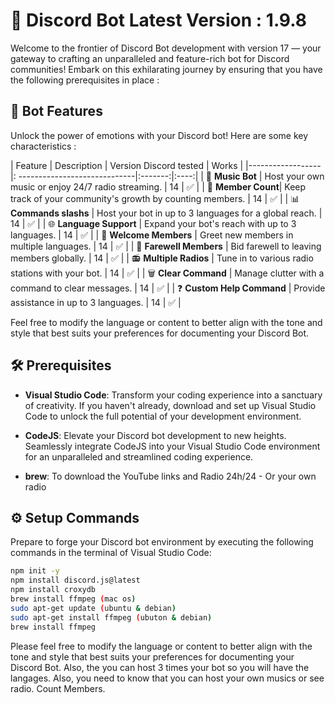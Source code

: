 # 🚀 Discord Bot Latest Version : 1.9.8

Welcome to the frontier of Discord Bot development with version 17 — your gateway to crafting an unparalleled and feature-rich bot for Discord communities! Embark on this exhilarating journey by ensuring that you have the following prerequisites in place : 

## 🚦 Bot Features

Unlock the power of emotions with your Discord bot! Here are some key characteristics :

|      Feature       |          Description           | Version Discord tested | Works |
|------------------|: -----------------------------|:-------:|:----:|
| 🎵 **Music Bot**   | Host your own music or enjoy 24/7 radio streaming. |   14   |  ✅  |
| 👥 **Member Count**| Keep track of your community's growth by counting members. |   14   |  ✅  |
| 📊 **Commands slashs** | Host your bot in up to 3 languages for a global reach. |   14   |  ✅  |
| 🌐 **Language Support** | Expand your bot's reach with up to 3 languages. |   14   |  ✅  |
| 👋 **Welcome Members** | Greet new members in multiple languages. |   14   |  ✅  |
| 👋 **Farewell Members** | Bid farewell to leaving members globally. |   14   |  ✅  |
| 📻 **Multiple Radios** | Tune in to various radio stations with your bot. |   14   |  ✅  |
| 🗑️ **Clear Command** | Manage clutter with a command to clear messages. |   14   |  ✅  |
| ❓ **Custom Help Command** | Provide assistance in up to 3 languages. |   14   |  ✅  |


Feel free to modify the language or content to better align with the tone and style that best suits your preferences for documenting your Discord Bot.


## 🛠️ Prerequisites

- **Visual Studio Code**: Transform your coding experience into a sanctuary of creativity. If you haven't already, download and set up Visual Studio Code to unlock the full potential of your development environment.

- **CodeJS**: Elevate your Discord bot development to new heights. Seamlessly integrate CodeJS into your Visual Studio Code environment for an unparalleled and streamlined coding experience.

- **brew**: To download the YouTube links and Radio 24h/24 - Or your own radio


## ⚙️ Setup Commands

Prepare to forge your Discord bot environment by executing the following commands in the terminal of Visual Studio Code:

```bash
npm init -y
npm install discord.js@latest
npm install croxydb
brew install ffmpeg (mac os)
sudo apt-get update (ubuntu & debian)
sudo apt-get install ffmpeg (ubuton & debian)
brew install ffmpeg
```

Please feel free to modify the language or content to better align with the tone and style that best suits your preferences for documenting your Discord Bot.
Also, the you can host 3 times your bot so you will have the langages. Also, you need to know that you can host your own musics or see radio. Count Members. 
